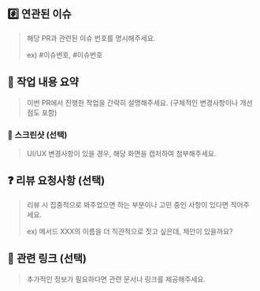 ## #️⃣ 연관된 이슈

> 해당 PR과 관련된 이슈 번호를 명시해주세요.
>
> ex) #이슈번호, #이슈번호

## 📝 작업 내용 요약

> 이번 PR에서 진행한 작업을 간략히 설명해주세요. (구체적인 변경사항이나 개선점도 포함)

### 📸 스크린샷 (선택)

> UI/UX 변경사항이 있을 경우, 해당 화면을 캡처하여 첨부해주세요.

## ❓ 리뷰 요청사항 (선택)

> 리뷰 시 집중적으로 봐주었으면 하는 부분이나 고민 중인 사항이 있다면 적어주세요.
>
> ex) 메서드 XXX의 이름을 더 직관적으로 짓고 싶은데, 제안이 있을까요?

## 🔗 관련 링크 (선택)

> 추가적인 정보가 필요하다면 관련 문서나 링크를 제공해주세요.
